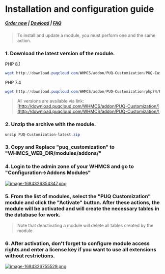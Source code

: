 # Installation and configuration guide

#####  [Order now](https://puqcloud.com/whmcs-addon-puq-customization.php) | [Dowload](https://download.puqcloud.com/WHMCS/addons/PUQ-Customization/) | [FAQ](https://faq.puqcloud.com/)

>To install and update a module, you must perform one and the same action.

### 1. Download the latest version of the module.

PHP 8.1

```Powershell
wget http://download.puqcloud.com/WHMCS/addon/PUQ-Customization/PUQ-Customization-latest.zip
```

PHP 7.4

```Powershell
wget http://download.puqcloud.com/WHMCS/addon/PUQ-Customization/php74/PUQ-Customization-latest.zip
```

>All versions are available via link: [http://download.puqcloud.com/WHMCS/addon/PUQ-Customization/](http://download.puqcloud.com/WHMCS/addon/PUQ-Customization/)

### 2. Unzip the archive with the module.

```Powershell
unzip PUQ-Customization-latest.zip
```

### 3. Copy and Replace "puq\_customization" to "WHMCS\_WEB\_DIR/modules/addons/"

### 4. Login to the admin zone of your WHMCS and go to "Configuration-&gt;Addons Modules"

[![image-1684326354347.png](https://doc.puq.info/uploads/images/gallery/2023-05/scaled-1680-/image-1684326354347.png)](https://doc.puq.info/uploads/images/gallery/2023-05/image-1684326354347.png)

### 5. From the list of modules, select the "**PUQ Customization**" module and click the "**Activate**" button. After these actions, the module will be activated and will create the necessary tables in the database for work.

>Note that deactivating a module will delete all tables created by the module.

### 6. After activation, don't forget to configure module access rights and enter a license key if you want to use all extensions without restrictions.

[![image-1684326755529.png](https://doc.puq.info/uploads/images/gallery/2023-05/scaled-1680-/image-1684326755529.png)](https://doc.puq.info/uploads/images/gallery/2023-05/image-1684326755529.png)
